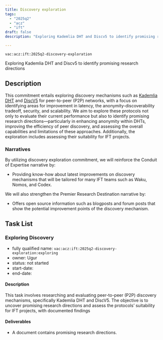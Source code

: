 ```yaml
---
title: Discovery exploration
tags:
  - "2025q2"
  - "acz"
  - "ift"
draft: false
description: "Exploring Kademlia DHT and Discv5 to identify promising research directions"

---
```

 
`vac:acz:ift:2025q2-discovery-exploration`

Exploring Kademlia DHT and Discv5 to identify promising research directions
## Description
This commitment entails exploring discovery mechanisms such as 
[Kademlia DHT](https://en.wikipedia.org/wiki/Kademlia) and [DiscV5](https://github.com/ethereum/devp2p/blob/master/discv5/discv5.md) 
for peer-to-peer (P2P) networks, with a focus on identifying areas for improvement in latency, 
the anonymity-discoverability tradeoff, security, and scalability. 
We aim to explore these protocols not only to evaluate their current performance 
but also to identify promising research directions—particularly in enhancing anonymity within DHTs, 
improving the efficiency of peer discovery, and assessing the overall capabilities and limitations of these approaches. 
Additionally, the exploration includes assessing their suitability for IFT projects. 

### Narratives

By utilizing discovery exploration commitment, 
we will reinforce the Conduit of Expertise narrative by:
* Providing know-how about latest improvements on discovery mechanisms 
that will be tailored for many IFT teams such as Waku, Nomos, and Codex. 

We will also strengthen the Premier Research Destination narrative by:
* Offers open source information such as blogposts and forum posts 
that show the potential improvement points of the discovery mechanism.

## Task List

### Exploring Discovery

* fully qualified name: `vac:acz:ift:2025q2-discovery-exploration:exploring`
* owner: Ugur
* status: not started
* start-date: 
* end-date: 

#### Description

This task involves researching and evaluating peer-to-peer (P2P) discovery mechanisms, 
specifically Kademlia DHT and DiscV5. 
The objective is to uncover promising research directions and assess the protocols’ 
suitability for IFT projects, with documented findings

#### Deliverables

* A document contains promising research directions.